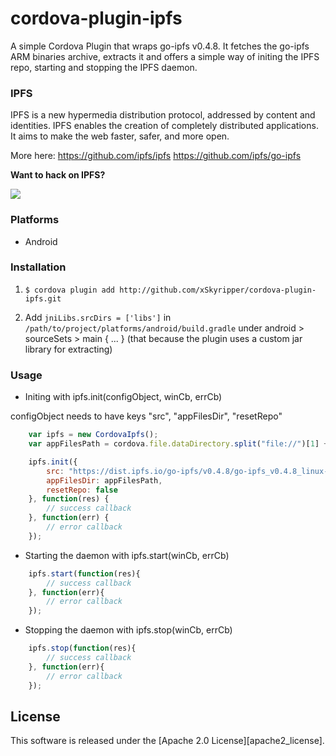 cordova-plugin-ipfs
===================
A simple Cordova Plugin that wraps go-ipfs v0.4.8. It fetches the go-ipfs ARM binaries archive, extracts it
and offers a simple way of initing the IPFS repo, starting and stopping the IPFS daemon.

### IPFS
IPFS is a new hypermedia distribution protocol, addressed by content and identities. IPFS enables the creation of completely distributed applications. It aims to make the web faster, safer, and more open.

More here:
https://github.com/ipfs/ipfs
https://github.com/ipfs/go-ipfs

**Want to hack on IPFS?**

[![](https://cdn.rawgit.com/jbenet/contribute-ipfs-gif/master/img/contribute.gif)](https://github.com/ipfs/community/blob/master/contributing.md)



### Platforms
- Android

### Installation
1. `$ cordova plugin add http://github.com/xSkyripper/cordova-plugin-ipfs.git`

2. Add `jniLibs.srcDirs = ['libs']` in `/path/to/project/platforms/android/build.gradle` under android > sourceSets > main { ... } (that because the plugin uses a custom jar library for extracting)

### Usage
* Initing with ipfs.init(configObject, winCb, errCb)

configObject needs to have keys "src", "appFilesDir", "resetRepo"

```javascript
    var ipfs = new CordovaIpfs();
    var appFilesPath = cordova.file.dataDirectory.split("file://")[1] + "files/";

    ipfs.init({
        src: "https://dist.ipfs.io/go-ipfs/v0.4.8/go-ipfs_v0.4.8_linux-arm.tar.gz",
        appFilesDir: appFilesPath,
        resetRepo: false
    }, function(res) {
        // success callback
    }, function(err) {
        // error callback
    });
```

* Starting the daemon with ipfs.start(winCb, errCb)

```javascript
    ipfs.start(function(res){
        // success callback
    }, function(err){
        // error callback
    });
```

* Stopping the daemon with ipfs.stop(winCb, errCb)

```javascript
    ipfs.stop(function(res){
        // success callback
    }, function(err){
        // error callback
    });
```

## License

This software is released under the [Apache 2.0 License][apache2_license].
